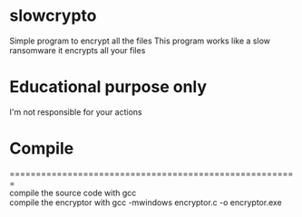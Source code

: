 # slowcrypto
Simple program to encrypt all the files
This program works like a slow ransomware it encrypts all your files

Educational purpose only             
=============================================
I'm not responsible for your actions 



# Compile   
=======================================================   
compile the source code with gcc   
compile the encryptor with gcc -mwindows encryptor.c -o encryptor.exe   

